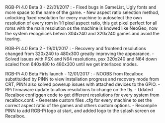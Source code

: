 RGB-Pi 4.0 Beta 3 - 22/01/2017 :
    - Fixed bugs in GameList, Ugly fonts and more space to the name of the game.
    - New aspect ratio selection method, unlocking fixed resolution for every machine to autoselect the own resolution of every rom in 1:1 pixel aspect ratio, this get pixel perfect for all roms with the main resolution os the machine is knowed like NeoGeo, now the system recognices betwin 304x240 and 320x240 games and avoid the tearing.

RGB-Pi 4.0 Beta 2 - 19/01/2017 :
    - Recovery and frontend resolutions changed from 320x240 to 480x300 greatly improving the appearance.
    - Solved issues with PSX and N64 resolutions, psx 320x240 and N64 down scaled from 640x480 to 480x300 until we get interlaced modes.

RGB-Pi 4.0 Beta Firts launch - 12/01/2017 :
    - NOOBS from Recalbox substituided by PINN to view installation progress and recovery mode from CRT, PINN also solved powerup issues with attached devices to the GPIO.
    - RPi firmaware update to allow resolutions to change on the fly.
    - Udated Recalbox configgen code to get different resolutions for every system from recalbox.conf.
    - Generate custom files .cfg for every machine to set the correct aspect ratio of the games and others custom options.
    - Recompile PINN to add RGB-Pi logo at start, and added logo to the splash screen on Recalbox.

